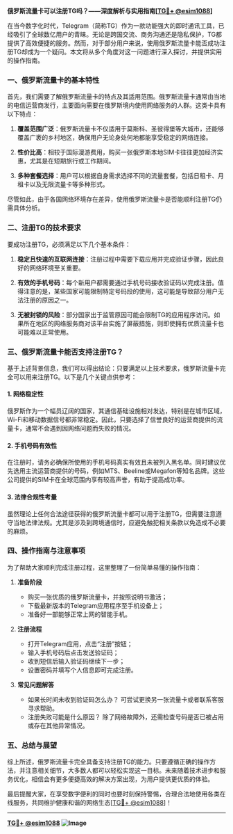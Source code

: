 **俄罗斯流量卡可以注册TG吗？——深度解析与实用指南[[TG💪+ @esim1088](https://t.me/s/esim1088)]**

在当今数字化时代，Telegram（简称TG）作为一款功能强大的即时通讯工具，已经吸引了全球数亿用户的青睐。无论是跨国交流、商务沟通还是隐私保护，TG都提供了高效便捷的服务。然而，对于部分用户来说，使用俄罗斯流量卡能否成功注册TG却成为一个疑问。本文将从多个角度对这一问题进行深入探讨，并提供实用的操作指南。

### **一、俄罗斯流量卡的基本特性**

首先，我们需要了解俄罗斯流量卡的特点及其适用范围。俄罗斯流量卡通常由当地的电信运营商发行，主要面向需要在俄罗斯境内使用网络服务的人群。这类卡具有以下特点：

1. **覆盖范围广泛**：俄罗斯流量卡不仅适用于莫斯科、圣彼得堡等大城市，还能够覆盖广袤的乡村地区，确保用户无论身处何地都能享受稳定的网络连接。
   
2. **性价比高**：相较于国际漫游费用，购买一张俄罗斯本地SIM卡往往更加经济实惠，尤其是在短期旅行或工作期间。

3. **多种套餐选择**：用户可以根据自身需求选择不同的流量套餐，包括日租卡、月租卡以及无限流量卡等多种形式。

尽管如此，由于各国网络环境存在差异，使用俄罗斯流量卡是否能顺利注册TG仍需具体分析。

### **二、注册TG的技术要求**

要成功注册TG，必须满足以下几个基本条件：

1. **稳定且快速的互联网连接**：注册过程中需要下载应用并完成验证步骤，因此良好的网络环境至关重要。
   
2. **有效的手机号码**：每个新用户都需要通过手机号码接收验证码以完成注册。值得注意的是，某些国家可能限制特定号码段的使用，这可能是导致部分用户无法注册的原因之一。

3. **无被封锁的风险**：部分国家出于监管原因可能会限制TG的应用程序访问。如果所在地区的网络服务商对该平台实施了屏蔽措施，则即使拥有优质流量卡也可能难以正常使用。

### **三、俄罗斯流量卡能否支持注册TG？**

基于上述背景信息，我们可以得出结论：只要满足以上技术要求，俄罗斯流量卡完全可以用来注册TG。以下是几个关键点供参考：

#### **1. 网络稳定性**
俄罗斯作为一个幅员辽阔的国家，其通信基础设施相对发达，特别是在城市区域，Wi-Fi和移动数据信号都非常稳定。因此，只要选择了信誉良好的运营商提供的流量卡，通常不会遇到因网络问题而失败的情况。

#### **2. 手机号码有效性**
在注册时，请务必确保所使用的手机号码真实有效且未被列入黑名单。同时建议优先选用主流运营商提供的号码，例如MTS、Beeline或Megafon等知名品牌。这些公司提供的SIM卡在全球范围内享有较高声誉，有助于提高成功率。

#### **3. 法律合规性考量**
虽然理论上任何合法途径获得的俄罗斯流量卡都可以用于注册TG，但需要注意遵守当地法律法规。尤其是涉及到跨境通信时，应避免触犯相关条款以免造成不必要的麻烦。

### **四、操作指南与注意事项**

为了帮助大家顺利完成注册过程，这里整理了一份简单易懂的操作指南：

1. **准备阶段**
   - 购买一张优质的俄罗斯流量卡，并按照说明书激活；
   - 下载最新版本的Telegram应用程序至手机设备上；
   - 准备好一部能够正常上网的智能手机。

2. **注册流程**
   - 打开Telegram应用，点击“注册”按钮；
   - 输入手机号码后点击发送验证码；
   - 收到短信后输入验证码继续下一步；
   - 设置密码并填写个人信息即可完成注册。

3. **常见问题解答**
   - 如果长时间未收到验证码怎么办？
     可尝试更换另一张流量卡或者联系客服寻求帮助。
   - 注册失败可能是什么原因？
     除了网络故障外，还需检查号码是否已被占用或存在其他异常情况。

### **五、总结与展望**

综上所述，俄罗斯流量卡完全具备支持注册TG的能力。只要遵循正确的操作方法，并注意相关细节，大多数人都可以轻松实现这一目标。未来随着技术进步和服务优化，相信会有更多便捷高效的解决方案出现，为用户提供更优质的体验。

最后提醒大家，在享受数字便利的同时也要时刻保持警惕，合理合法地使用各类在线服务，共同维护健康和谐的网络生态[[TG💪+ @esim1088](https://t.me/s/esim1088)]！

---

**[TG💪+ @esim1088](https://t.me/s/esim1088) ![Image](https://i.postimg.cc/4NQfJmqS/Snipaste-2025-05-13-00-14-12.png)**